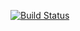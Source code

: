 [![Build Status](https://app.travis-ci.com/ChushkinMikhail/lab04.svg?token=tsXRxqjAygpqHtwnBZyG&branch=main)](https://app.travis-ci.com/ChushkinMikhail/lab04)
